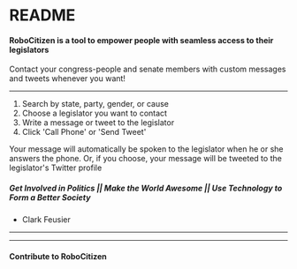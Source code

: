 # README

#### RoboCitizen is a tool to empower people with seamless access to their legislators
Contact your congress-people and senate members with custom messages and tweets whenever you want!
***

1. Search by state, party, gender, or cause
2. Choose a legislator you want to contact
3. Write a message or tweet to the legislator
4. Click 'Call Phone' or 'Send Tweet'

Your message will automatically be spoken to the legislator when he or she answers the phone. Or, if you choose, your message will be tweeted to the legislator's Twitter profile 

##### Get Involved in Politics || Make the World Awesome || Use Technology to Form a Better Society

* Clark Feusier

***
***

#### Contribute to RoboCitizen